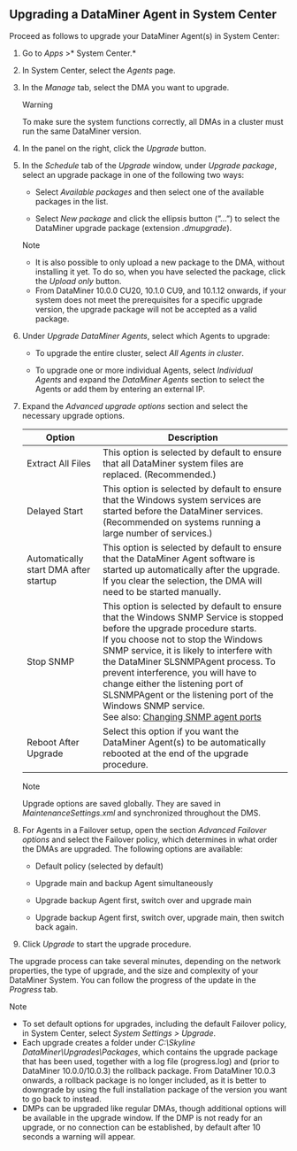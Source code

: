 ## Upgrading a DataMiner Agent in System Center

Proceed as follows to upgrade your DataMiner Agent(s) in System Center:

1. Go to *Apps* >* System Center.*

2. In System Center, select the *Agents* page.

3. In the *Manage* tab, select the DMA you want to upgrade.

    > [!WARNING]
    > To make sure the system functions correctly, all DMAs in a cluster must run the same DataMiner version.

4. In the panel on the right, click the *Upgrade* button.

5. In the *Schedule* tab of the *Upgrade* window, under *Upgrade package*, select an upgrade package in one of the following two ways:

    - Select *Available packages* and then select one of the available packages in the list.

    - Select *New package* and click the ellipsis button (”...”) to select the DataMiner upgrade package (extension *.dmupgrade*).

    > [!NOTE]
    > -  It is also possible to only upload a new package to the DMA, without installing it yet. To do so, when you have selected the package, click the *Upload only* button.
    > -  From DataMiner 10.0.0 CU20, 10.1.0 CU9, and 10.1.12 onwards, if your system does not meet the prerequisites for a specific upgrade version, the upgrade package will not be accepted as a valid package.

6. Under *Upgrade DataMiner Agents*, select which Agents to upgrade:

    - To upgrade the entire cluster, select *All Agents in cluster*.

    - To upgrade one or more individual Agents, select *Individual Agents* and expand the *DataMiner Agents* section to select the Agents or add them by entering an external IP.

7. Expand the *Advanced upgrade options* section and select the necessary upgrade options.

    | Option                              | Description                                                                                                                                                                                                                                                                                                                                                                                                                                                                                                                                                           |
    |---------------------------------------|-----------------------------------------------------------------------------------------------------------------------------------------------------------------------------------------------------------------------------------------------------------------------------------------------------------------------------------------------------------------------------------------------------------------------------------------------------------------------------------------------------------------------------------------------------------------------|
    | Extract All Files                     | This option is selected by default to ensure that all DataMiner system files are replaced. (Recommended.)                                                                                                                                                                                                                                                                                                                                                                                                                                                             |
    | Delayed Start                         | This option is selected by default to ensure that the Windows system services are started before the DataMiner services. (Recommended on systems running a large number of services.)                                                                                                                                                                                                                                                                                                                                                                                 |
    | Automatically start DMA after startup | This option is selected by default to ensure that the DataMiner Agent software is started up automatically after the upgrade. If you clear the selection, the DMA will need to be started manually.                                                                                                                                                                                                                                                                                                                                                                   |
    | Stop SNMP                             | This option is selected by default to ensure that the Windows SNMP Service is stopped before the upgrade procedure starts.<br> If you choose not to stop the Windows SNMP service, it is likely to interfere with the DataMiner SLSNMPAgent process. To prevent interference, you will have to change either the listening port of SLSNMPAgent or the listening port of the Windows SNMP service.<br> See also: [Changing SNMP agent ports](../SNMP/Changing_SNMP_agent_ports.md) |
    | Reboot After Upgrade                  | Select this option if you want the DataMiner Agent(s) to be automatically rebooted at the end of the upgrade procedure.                                                                                                                                                                                                                                                                                                                                                                                                                                               |

    > [!NOTE]
    > Upgrade options are saved globally. They are saved in *MaintenanceSettings.xml* and synchronized throughout the DMS.

8. For Agents in a Failover setup, open the section *Advanced Failover options* and select the Failover policy, which determines in what order the DMAs are upgraded. The following options are available:

    - Default policy (selected by default)

    - Upgrade main and backup Agent simultaneously

    - Upgrade backup Agent first, switch over and upgrade main

    - Upgrade backup Agent first, switch over, upgrade main, then switch back again.

9. Click *Upgrade* to start the upgrade procedure.

The upgrade process can take several minutes, depending on the network properties, the type of upgrade, and the size and complexity of your DataMiner System. You can follow the progress of the update in the *Progress* tab.

> [!NOTE]
> -  To set default options for upgrades, including the default Failover policy, in System Center, select *System Settings \> Upgrade*. 
> -  Each upgrade creates a folder under *C:\\Skyline DataMiner\\Upgrades\\Packages*, which contains the upgrade package that has been used, together with a log file (progress.log) and (prior to DataMiner 10.0.0/10.0.3) the rollback package. From DataMiner 10.0.3 onwards, a rollback package is no longer included, as it is better to downgrade by using the full installation package of the version you want to go back to instead.
> - DMPs can be upgraded like regular DMAs, though additional options will be available in the upgrade window. If the DMP is not ready for an upgrade, or no connection can be established, by default after 10 seconds a warning will appear.
